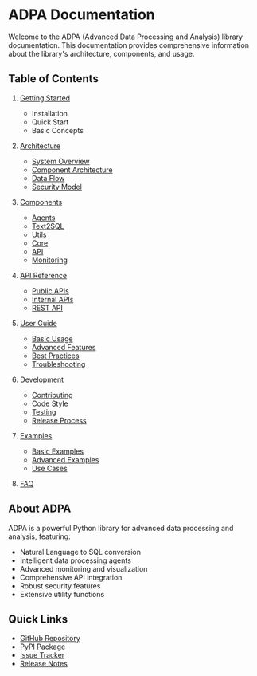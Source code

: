 # ADPA Documentation

Welcome to the ADPA (Advanced Data Processing and Analysis) library documentation. This documentation provides comprehensive information about the library's architecture, components, and usage.

## Table of Contents

1. [Getting Started](./getting_started.md)
   - Installation
   - Quick Start
   - Basic Concepts

2. [Architecture](./architecture/README.md)
   - [System Overview](./architecture/overview.md)
   - [Component Architecture](./architecture/components.md)
   - [Data Flow](./architecture/data_flow.md)
   - [Security Model](./architecture/security.md)

3. [Components](./components/README.md)
   - [Agents](./components/agents/README.md)
   - [Text2SQL](./components/text2sql/README.md)
   - [Utils](./components/utils/README.md)
   - [Core](./components/core/README.md)
   - [API](./components/api/README.md)
   - [Monitoring](./components/monitoring/README.md)

4. [API Reference](./api_reference/README.md)
   - [Public APIs](./api_reference/public_apis.md)
   - [Internal APIs](./api_reference/internal_apis.md)
   - [REST API](./api_reference/rest_api.md)

5. [User Guide](./user_guide/README.md)
   - [Basic Usage](./user_guide/basic_usage.md)
   - [Advanced Features](./user_guide/advanced_features.md)
   - [Best Practices](./user_guide/best_practices.md)
   - [Troubleshooting](./user_guide/troubleshooting.md)

6. [Development](./development/README.md)
   - [Contributing](./development/contributing.md)
   - [Code Style](./development/code_style.md)
   - [Testing](./development/testing.md)
   - [Release Process](./development/release_process.md)

7. [Examples](./examples/README.md)
   - [Basic Examples](./examples/basic.md)
   - [Advanced Examples](./examples/advanced.md)
   - [Use Cases](./examples/use_cases.md)

8. [FAQ](./faq.md)

## About ADPA

ADPA is a powerful Python library for advanced data processing and analysis, featuring:

- Natural Language to SQL conversion
- Intelligent data processing agents
- Advanced monitoring and visualization
- Comprehensive API integration
- Robust security features
- Extensive utility functions

## Quick Links

- [GitHub Repository](https://github.com/achimdehnert/adpa)
- [PyPI Package](https://pypi.org/project/adpa/)
- [Issue Tracker](https://github.com/achimdehnert/adpa/issues)
- [Release Notes](./release_notes/)
